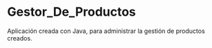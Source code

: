 # Gestor_De_Productos
Aplicación creada con Java, para administrar la gestión de productos creados.
